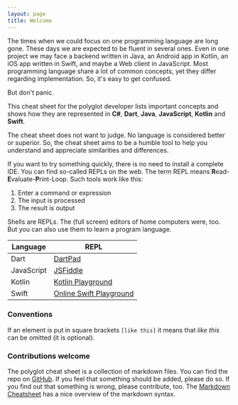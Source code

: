 ```yaml
---
layout: page
title: Welcome
---
```


The times when we could focus on one programming language are long gone. These days we are expected to be fluent in several ones. Even in one project we may face a backend written in Java, an Android app in Kotlin, an iOS app written in Swift, and maybe a Web client in JavaScript. Most programming language share a lot of common concepts, yet they differ regarding implementation. So, it's easy to get confused. 

But don't panic. 

This cheat sheet for the polyglot developer lists important concepts and shows how they are represented in **C#**, **Dart**, **Java**, **JavaScript**, **Kotlin** and **Swift**. 

The cheat sheet does not want to judge. No language is considered better or superior. So, the cheat sheet aims to be a humble tool to help you understand and appreciate similarities and differences. 

If you want to try something quickly, there is no need to install a complete IDE. You can find so-called REPLs on the web. The term REPL means **R**ead-**E**valuate-**P**rint-Loop. Such tools work like this:

1. Enter a command or expression
2. The input is processed
3. The result is output

Shells are REPLs. The (full screen) editors of home computers were, too. But you can also use them to learn a program language.

|Language|REPL|
|-|-|
|Dart|[DartPad](https://dartpad.dev/)|
|JavaScript|[JSFiddle](https://jsfiddle.net/)|
|Kotlin|[Kotlin Playground](https://play.kotlinlang.org/)|
|Swift|[Online Swift Playground](http://online.swiftplayground.run/)|

### Conventions

If an element is put in square brackets `[like this]` it means that *like this* can be omitted (it is optional).

### Contributions welcome

The polyglot cheat sheet is a collection of markdown files. You can find the repo on [GitHub](https://github.com/tkuenneth/polyglot_cheatsheet).
If you feel that something should be added, please do so. If you find out that something is wrong, please contribute, too. The [Markdown Cheatsheet](https://github.com/adam-p/markdown-here/wiki/Markdown-Cheatsheet) has a nice overview of the markdown syntax.
